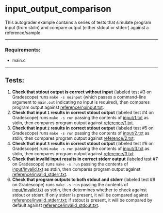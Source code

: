 # input\_output\_comparison
This autograder example contains a series of tests that simulate program input (from stdin) and compare output (either stdout or stderr) against a reference/sample.

----

### Requirements:
* main.c

----

## Tests:
1. **Check that stdout output is correct without input** (labeled test #3 on Gradescope) runs `make -s noinput` (which passes a command-line argument to `main.out` indicating no input is required), then compares program output against [reference/noinput.txt](https://github.com/sulliops/python-Gradescope-autograder/blob/main/input_output_comparison/source/reference/noinput.txt).
2. **Check that input `1` results in correct stdout output** (labeled test #4 on Gradescope) runs `make -s run` passing the contents of [input/1.txt](https://github.com/sulliops/python-Gradescope-autograder/blob/main/input_output_comparison/source/input/1.txt) as stdin, then compares program output against [reference/1.txt](https://github.com/sulliops/python-Gradescope-autograder/blob/main/input_output_comparison/source/reference/1.txt).
3. **Check that input `2` results in correct stdout output** (labeled test #5 on Gradescope) runs `make -s run` passing the contents of [input/2.txt](https://github.com/sulliops/python-Gradescope-autograder/blob/main/input_output_comparison/source/input/2.txt) as stdin, then compares program output against [reference/2.txt](https://github.com/sulliops/python-Gradescope-autograder/blob/main/input_output_comparison/source/reference/2.txt).
4. **Check that input `3` results in correct stdout output** (labeled test #6 on Gradescope) runs `make -s run` passing the contents of [input/3.txt](https://github.com/sulliops/python-Gradescope-autograder/blob/main/input_output_comparison/source/input/3.txt) as stdin, then compares program output against [reference/3.txt](https://github.com/sulliops/python-Gradescope-autograder/blob/main/input_output_comparison/source/reference/3.txt).
5. **Check that invalid input results in correct stderr output** (labeled test #7 on Gradescope) runs `make -s run` passing the contents of [input/invalid.txt](https://github.com/sulliops/python-Gradescope-autograder/blob/main/input_output_comparison/source/input/invalid.txt) as stdin, then compares program output against [reference/invalid\_stderr.txt](https://github.com/sulliops/python-Gradescope-autograder/blob/main/input_output_comparison/source/reference/invalid_stderr.txt).
6. **Check that program outputs to both stdout and stderr** (labeled test #8 on Gradescope) runs `make -s run` passing the contents of [input/invalid.txt](https://github.com/sulliops/python-Gradescope-autograder/blob/main/input_output_comparison/source/input/invalid.txt) as stdin, then determines whether to check against stdout or stderr. If only stderr is present, it will be compared against [reference/invalid\_stderr.txt](https://github.com/sulliops/python-Gradescope-autograder/blob/main/input_output_comparison/source/reference/invalid_stderr.txt); if stdout is present, it will be compared by default against [reference/invalid\_stdout.txt](https://github.com/sulliops/python-Gradescope-autograder/blob/main/input_output_comparison/source/reference/invalid_stdout.txt).
